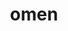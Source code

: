 ---
category: 4-letters
denotation: null
name: omen
reference_link: https://www.etymonline.com/word/omen
root_language: null
root_name: null
title: omen
type: free
word_sums:
- respelling: omen
  sum: 'Omen + '
---